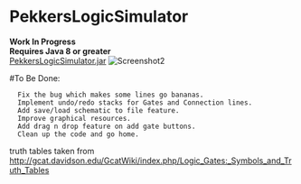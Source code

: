 # PekkersLogicSimulator

**Work In Progress**<br />
**Requires Java 8 or greater**<br />
[PekkersLogicSimulator.jar](https://dl.dropboxusercontent.com/u/26427179/code/java/pekkersLogicSimulator.jar)
![Screenshot2](https://raw.githubusercontent.com/pekkalanger/PekkersLogicSimulator/master/PekkersLogicSimulator/screenshot8.png)

#To Be Done:  

      Fix the bug which makes some lines go bananas.
      Implement undo/redo stacks for Gates and Connection lines.
      Add save/load schematic to file feature.
      Improve graphical resources.
      Add drag n drop feature on add gate buttons.
      Clean up the code and go home.


truth tables taken from http://gcat.davidson.edu/GcatWiki/index.php/Logic_Gates:_Symbols_and_Truth_Tables
